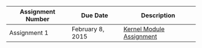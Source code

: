 | **Assignment Number** |	**Due Date** | **Description**          |
| ---------------------- | --------------- | ------------------------ |
| Assignment 1 	         |February 8, 2015 | [Kernel Module Assignment](https://github.com/CSUChico-CSCI340/CSCI340-KernelHacking "CSCI340-KernelHacking")|
